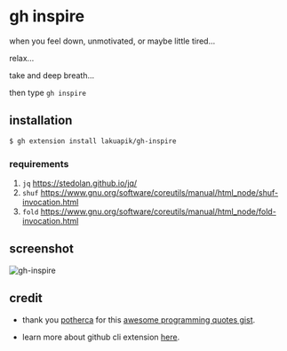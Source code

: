 # gh inspire

when you feel down, unmotivated, or maybe little tired...

relax...

take and deep breath... 

then type `gh inspire`

## installation

```sh
$ gh extension install lakuapik/gh-inspire
```

### requirements

1. `jq` https://stedolan.github.io/jq/
2. `shuf` https://www.gnu.org/software/coreutils/manual/html_node/shuf-invocation.html
3. `fold` https://www.gnu.org/software/coreutils/manual/html_node/fold-invocation.html

## screenshot

![gh-inspire](https://user-images.githubusercontent.com/20186786/133615225-cc3cce2a-ff85-4907-abb6-40c7b9a61c37.gif)

## credit

* thank you [potherca](https://gist.github.com/Potherca) for this [awesome programming quotes gist](https://gist.github.com/Potherca/5cd28e2a812e5c65c9f7320e0726da18/59ceb3683d6c8898e22ad72208159f8031fe6ba5).

* learn more about github cli extension [here](https://docs.github.com/en/github-cli/github-cli/creating-github-cli-extensions).
